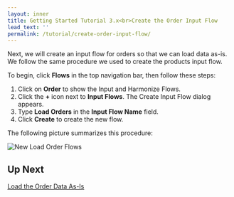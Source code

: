 ```yaml
---
layout: inner
title: Getting Started Tutorial 3.x<br>Create the Order Input Flow
lead_text: ''
permalink: /tutorial/create-order-input-flow/
---
```


Next, we will create an input flow for orders so that we can load data as-is. We follow the same procedure we used to create the products input flow.

To begin, click **Flows** in the top navigation bar, then follow these steps:

1. Click on **Order** to show the Input and Harmonize Flows.
1. Click the **+** icon next to **Input Flows**. The Create Input Flow dialog appears.
1. Type **Load Orders** in the **Input Flow Name** field.
1. Click **Create** to create the new flow.

The following picture summarizes this procedure:

![New Load Order Flows]({{site.baseurl}}/images/3x/create-order-input-flow/create-load-order-flow.png)

## Up Next

[Load the Order Data As-Is](../load-orders-as-is/)
